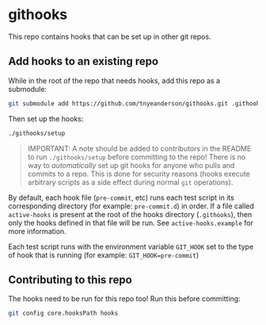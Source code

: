 # githooks

This repo contains hooks that can be set up in other git repos.

## Add hooks to an existing repo

While in the root of the repo that needs hooks, add this repo as a submodule:
```bash
git submodule add https://github.com/tnyeanderson/githooks.git .githooks
```

Then set up the hooks:
```bash
./githooks/setup
```

> IMPORTANT: A note should be added to contributors in the README to run
`./githooks/setup` before committing to the repo! There is no way to
*automatically* set up git hooks for anyone who pulls and commits to a repo.
This is done for security reasons (hooks execute arbitrary scripts as a side
effect during normal `git` operations).

By default, each hook file (`pre-commit`, etc) runs each test script in its
corresponding directory (for example: `pre-commit.d`) in order. If a file
called `active-hooks` is present at the root of the hooks directory
(`.githooks`), then only the hooks defined in that file will be run. See
`active-hooks.example` for more information.

Each test script runs with the environment variable `GIT_HOOK` set to
the type of hook that is running (for example: `GIT_HOOK=pre-commit`)

## Contributing to this repo

The hooks need to be run for this repo too! Run this before committing:
```bash
git config core.hooksPath hooks
```
